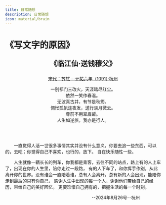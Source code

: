 ```yaml
---
title: 日常随想
description: 日常随想
icon: material/brain
---
```


<div class="essay_sketch">
<div class="essay_sketch_margin"></div>
<h1>《写文字的原因》</h1>
<p style="text-align: center;font-size: 23px;font-weight: bold;">
《临江仙·送钱穆父》
</p>

<p style="text-align: center">
<u>
宋代：苏轼
--元祐六年（1091）·杭州
</u>
</p>

<P style="text-align: center">
一别都门三改火，天涯踏尽红尘。<br>
依然一笑作春温。<br>
无波真古井，有节是秋筠。<br>
惆怅孤帆连夜发，送行淡月微云。<br>
尊前不用翠眉颦。<br>
人生如逆旅，我亦是行人。
</p>

<br><br>

<P style="text-indent:2em;">
一直觉得人活一世很多事情其实并没有什么意义，你要去追一些东西，可以的，去吧；你觉得自己不喜欢，也行的，放下。
自在快乐随性一些。
</p>

<P style="text-indent:2em;">
人生就像一辆长长的列车，你我都是乘客，去往不同的站点，路上有的人上车了，出现在你的人生里，陪你走过一段路，
有的人下车了，和你挥手作别，从此离开你的世界。没有谁会一直陪着谁，总有人会离开，总有新的人会出现，能陪你走到最后的只有你自己，
感谢人生中出现的每一个人，谢谢他们带给自己的经历，带给自己的美好回忆。
更要珍惜自己拥有的，把握生活的每一个时刻。
</p>

<p style="text-indent:20em;">--2024年8月26号--杭州</p>
</div>